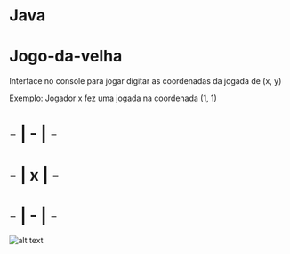 # Java
# Jogo-da-velha
Interface no console para jogar digitar as coordenadas da jogada de (x, y)

Exemplo:
Jogador x fez uma jogada na coordenada (1, 1)
#   - | - | -
#   - | x | - 
#   - | - | -


![alt text](https://github.com/Holgado/Java-Jogo-da-velha/blob/main/Captura%20de%20tela%202020-12-12%20143049.png")

